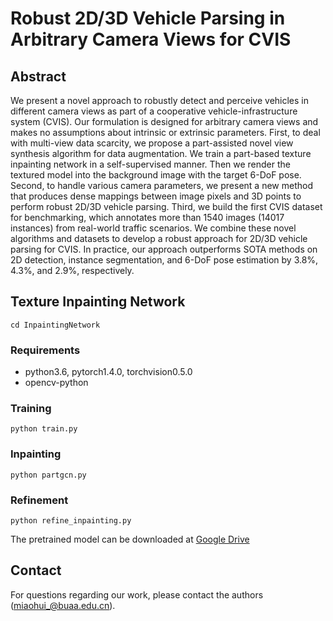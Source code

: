 # Robust 2D/3D Vehicle Parsing in Arbitrary Camera Views for CVIS

## Abstract
We present a novel approach to robustly detect and perceive vehicles in different camera views as part of a cooperative vehicle-infrastructure system (CVIS). Our formulation is designed for arbitrary camera views and makes no assumptions about intrinsic or extrinsic parameters. First, to deal with multi-view data scarcity, we propose a part-assisted novel view synthesis algorithm for data augmentation. We train a part-based texture inpainting network in a self-supervised manner. Then we render the textured model into the background image with the target 6-DoF pose. Second, to handle various camera parameters, we present a new method that produces dense mappings between image pixels and 3D points to perform robust 2D/3D vehicle parsing. Third, we build the first CVIS dataset for benchmarking, which annotates more than 1540 images (14017 instances) from real-world traffic scenarios. We combine these novel algorithms and datasets to develop a robust approach for 2D/3D vehicle parsing for CVIS. In practice, our approach outperforms SOTA methods on 2D detection, instance segmentation, and 6-DoF pose estimation by 3.8%, 4.3%, and 2.9%, respectively.
## Texture Inpainting Network
```
cd InpaintingNetwork
```
### Requirements
- python3.6, pytorch1.4.0, torchvision0.5.0
- opencv-python
### Training
```
python train.py
```
### Inpainting
```
python partgcn.py
```
### Refinement
```
python refine_inpainting.py
```
The pretrained model can be downloaded at [Google Drive](https://drive.google.com/file/d/1GhF1bSdcDPwG4wme8RJsDL5nZyFrkxIu/view?usp=sharing)
## Contact
For questions regarding our work, please contact the authors (miaohui_@buaa.edu.cn).
